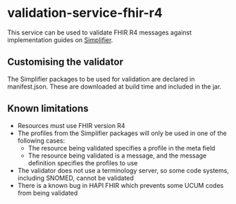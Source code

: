 # validation-service-fhir-r4

This service can be used to validate FHIR R4 messages against implementation guides on [Simplifier](https://simplifier.net/).

## Customising the validator
The Simplifier packages to be used for validation are declared in manifest.json. These are downloaded at build time and included in the jar.

## Known limitations
* Resources must use FHIR version R4
* The profiles from the Simplifier packages will only be used in one of the following cases:
    * The resource being validated specifies a profile in the meta field
    * The resource being validated is a message, and the message definition specifies the profiles to use    
* The validator does not use a terminology server, so some code systems, including SNOMED, cannot be validated
* There is a known bug in HAPI FHIR which prevents some UCUM codes from being validated